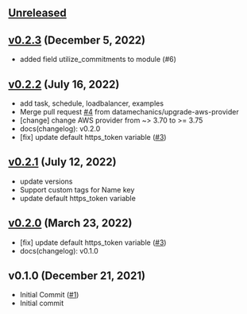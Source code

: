 <a name="unreleased"></a>
## [Unreleased]

<a name="v0.2.3"></a>
## [v0.2.3] (December 5, 2022)

  - added field utilize_commitments to module (#6)


<a name="v0.2.2"></a>
## [v0.2.2] (July 16, 2022)

  - add task, schedule, loadbalancer, examples
  - Merge pull request [#4](https://github.com/spotinst/terraform-spotinst-ocean-aws-k8s/issues/4) from datamechanics/upgrade-aws-provider
  - [change] change AWS provider from ~> 3.70 to >= 3.75
  - docs(changelog): v0.2.0
  - [fix] update default https_token variable ([#3](https://github.com/spotinst/terraform-spotinst-ocean-aws-k8s/issues/3))
  
  
<a name="v0.2.1"></a>
## [v0.2.1] (July 12, 2022)

  - update versions
  - Support custom tags for Name key
  - update default https_token variable
  
  
<a name="v0.2.0"></a>
## [v0.2.0] (March 23, 2022)

  - [fix] update default https_token variable ([#3](https://github.com/spotinst/terraform-spotinst-ocean-aws-k8s/issues/3))
  - docs(changelog): v0.1.0
  
  
<a name="v0.1.0"></a>
## v0.1.0 (December 21, 2021)

  - Initial Commit ([#1](https://github.com/spotinst/terraform-spotinst-ocean-aws-k8s/issues/1))
  - Initial commit
  
  
[Unreleased]: https://github.com/spotinst/terraform-spotinst-ocean-aws-k8s/compare/v0.2.3...HEAD
[v0.2.3]: https://github.com/spotinst/terraform-spotinst-ocean-aws-k8s/compare/v0.2.2...v0.2.3
[v0.2.2]: https://github.com/spotinst/terraform-spotinst-ocean-aws-k8s/compare/v0.2.1...v0.2.2
[v0.2.1]: https://github.com/spotinst/terraform-spotinst-ocean-aws-k8s/compare/v0.2.0...v0.2.1
[v0.2.0]: https://github.com/spotinst/terraform-spotinst-ocean-aws-k8s/compare/v0.1.0...v0.2.0

